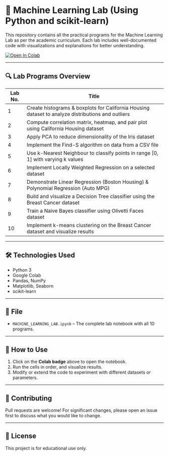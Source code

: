 # 📘 Machine Learning Lab (Using Python and scikit-learn)

This repository contains all the practical programs for the Machine Learning Lab as per the academic curriculum. Each lab includes well-documented code with visualizations and explanations for better understanding.

[![Open In Colab](https://colab.research.google.com/assets/colab-badge.svg)](https://colab.research.google.com/github/SanaSyed15/ML-LAB/blob/main/MACHINE_LEARNING_LAB.ipynb)

---

## 🔍 Lab Programs Overview

| Lab No. | Title |
|--------|-------|
| 1 | Create histograms & boxplots for California Housing dataset to analyze distributions and outliers |
| 2 | Compute correlation matrix, heatmap, and pair plot using California Housing dataset |
| 3 | Apply PCA to reduce dimensionality of the Iris dataset |
| 4 | Implement the Find-S algorithm on data from a CSV file |
| 5 | Use k-Nearest Neighbour to classify points in range [0, 1] with varying k values |
| 6 | Implement Locally Weighted Regression on a selected dataset |
| 7 | Demonstrate Linear Regression (Boston Housing) & Polynomial Regression (Auto MPG) |
| 8 | Build and visualize a Decision Tree classifier using the Breast Cancer dataset |
| 9 | Train a Naive Bayes classifier using Olivetti Faces dataset |
| 10 | Implement k-means clustering on the Breast Cancer dataset and visualize results |

---

## 🛠 Technologies Used

- Python 3
- Google Colab
- Pandas, NumPy
- Matplotlib, Seaborn
- scikit-learn

---

## 📁 File

- `MACHINE_LEARNING_LAB.ipynb` – The complete lab notebook with all 10 programs.

---

## 🚀 How to Use

1. Click on the **Colab badge** above to open the notebook.
2. Run the cells in order, and visualize results.
3. Modify or extend the code to experiment with different datasets or parameters.

---

## 🙌 Contributing

Pull requests are welcome! For significant changes, please open an issue first to discuss what you would like to change.

---

## 📜 License

This project is for educational use only.
